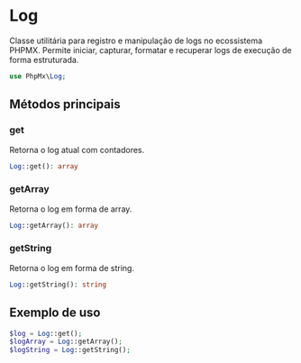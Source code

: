 # Log

Classe utilitária para registro e manipulação de logs no ecossistema PHPMX. Permite iniciar, capturar, formatar e recuperar logs de execução de forma estruturada.

```php
use PhpMx\Log;
```

## Métodos principais

### get

Retorna o log atual com contadores.

```php
Log::get(): array
```

### getArray

Retorna o log em forma de array.

```php
Log::getArray(): array
```

### getString

Retorna o log em forma de string.

```php
Log::getString(): string
```

## Exemplo de uso

```php
$log = Log::get();
$logArray = Log::getArray();
$logString = Log::getString();
```
